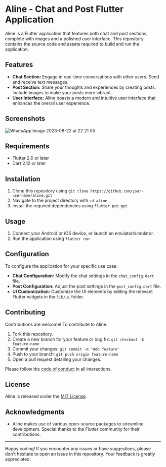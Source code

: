 # Aline - Chat and Post Flutter Application

Aline is a Flutter application that features both chat and post sections, complete with images and a polished user interface. This repository contains the source code and assets required to build and run the application.

## Features

- **Chat Section:** Engage in real-time conversations with other users. Send and receive text messages.
- **Post Section:** Share your thoughts and experiences by creating posts. Include images to make your posts more vibrant.
- **User Interface:** Aline boasts a modern and intuitive user interface that enhances the overall user experience.

## Screenshots

![WhatsApp Image 2023-08-22 at 22 21 05](https://github.com/iamprathameshmore/aline/assets/91453437/70b77202-9b4c-4edc-a8ee-3c44dbd2e6bd)


## Requirements

- Flutter 2.0 or later
- Dart 2.12 or later

## Installation

1. Clone this repository using `git clone https://github.com/your-username/aline.git`
2. Navigate to the project directory with `cd aline`
3. Install the required dependencies using `flutter pub get`

## Usage

1. Connect your Android or iOS device, or launch an emulator/simulator.
2. Run the application using `flutter run`

## Configuration

To configure the application for your specific use case:

- **Chat Configuration:** Modify the chat settings in the `chat_config.dart` file.
- **Post Configuration:** Adjust the post settings in the `post_config.dart` file.
- **UI Customization:** Customize the UI elements by editing the relevant Flutter widgets in the `lib/ui` folder.

## Contributing

Contributions are welcome! To contribute to Aline:

1. Fork this repository.
2. Create a new branch for your feature or bug fix: `git checkout -b feature-name`
3. Commit your changes: `git commit -m "Add feature"`
4. Push to your branch: `git push origin feature-name`
5. Open a pull request detailing your changes.

Please follow the [code of conduct](CODE_OF_CONDUCT.md) in all interactions.

## License

Aline is released under the [MIT License](LICENSE).

## Acknowledgments

- Aline makes use of various open-source packages to streamline development. Special thanks to the Flutter community for their contributions.

---

Happy coding! If you encounter any issues or have suggestions, please don't hesitate to open an issue in this repository. Your feedback is greatly appreciated.
